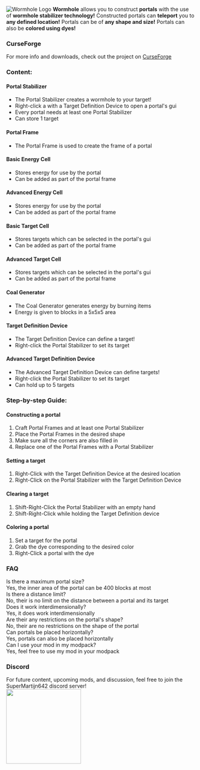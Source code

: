 ![Wormhole Logo](https://imgur.com/IahF6MC.png)
**Wormhole** allows you to construct **portals** with the use of **wormhole stabilizer technology!** Constructed portals can **teleport** you to **any defined location!** Portals can be of **any shape and size!** Portals can also be **colored using dyes!**

### CurseForge
For more info and downloads, check out the project on [CurseForge](https://www.curseforge.com/minecraft/mc-mods/wormhole-portals)

### Content:

#### Portal Stabilizer
- The Portal Stabilizer creates a wormhole to your target!
- Right-click a with a Target Definition Device to open a portal's gui
- Every portal needs at least one Portal Stabilizer
- Can store 1 target

#### Portal Frame
- The Portal Frame is used to create the frame of a portal

#### Basic Energy Cell
- Stores energy for use by the portal
- Can be added as part of the portal frame

#### Advanced Energy Cell
- Stores energy for use by the portal
- Can be added as part of the portal frame

#### Basic Target Cell
- Stores targets which can be selected in the portal's gui
- Can be added as part of the portal frame

#### Advanced Target Cell
- Stores targets which can be selected in the portal's gui
- Can be added as part of the portal frame

#### Coal Generator
- The Coal Generator generates energy by burning items
- Energy is given to blocks in a 5x5x5 area

#### Target Definition Device
- The Target Definition Device can define a target!
- Right-click the Portal Stabilizer to set its target

#### Advanced Target Definition Device
- The Advanced Target Definition Device can define targets!
- Right-click the Portal Stabilizer to set its target
- Can hold up to 5 targets

### Step-by-step Guide:

#### Constructing a portal
1. Craft Portal Frames and at least one Portal Stabilizer
2. Place the Portal Frames in the desired shape
3. Make sure all the corners are also filled in
4. Replace one of the Portal Frames with a Portal Stabilizer

#### Setting a target
1. Right-Click with the Target Definition Device at the desired location
2. Right-Click on the Portal Stabilizer with the Target Definition Device

#### Clearing a target
1. Shift-Right-Click the Portal Stabilizer with an empty hand
2. Shift-Right-Click while holding the Target Definition device

#### Coloring a portal
1. Set a target for the portal
2. Grab the dye corresponding to the desired color
3. Right-Click a portal with the dye

### FAQ
Is there a maximum portal size?  
Yes, the inner area of the portal can be 400 blocks at most  
Is there a distance limit?  
No, their is no limit on the distance between a portal and its target  
Does it work interdimensionally?  
Yes, it does work interdimensionally  
Are their any restrictions on the portal's shape?  
No, their are no restrictions on the shape of the portal  
Can portals be placed horizontally?  
Yes, portals can also be placed horizontally  
Can I use your mod in my modpack?  
Yes, feel free to use my mod in your modpack

### Discord
For future content, upcoming mods, and discussion, feel free to join the SuperMartijn642 discord server!  
[<img width='200' src='https://snrclan.com/wp-content/uploads/2020/02/join-discord-png-13.png'>](https://discord.gg/QEbGyUYB2e)
